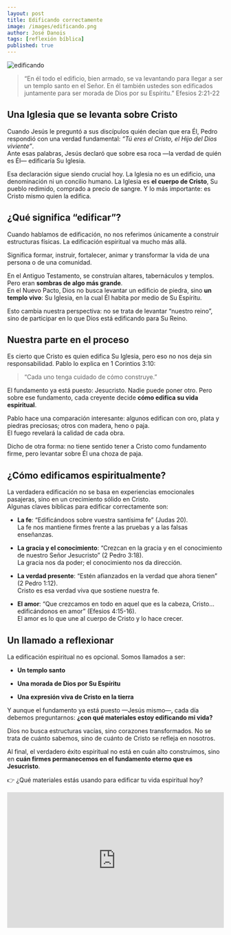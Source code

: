 ```yaml
---
layout: post
title: Edificando correctamente
image: /images/edificando.png
author: José Danois
tags: [reflexión bíblica]
published: true
---
```

![edificando](/images/edificando.png)
> “En él todo el edificio, bien armado, se va levantando para llegar a ser un templo santo en el Señor. En él también ustedes son edificados juntamente para ser morada de Dios por su Espíritu.” Efesios 2:21-22

## **Una Iglesia que se levanta sobre Cristo**

Cuando Jesús le preguntó a sus discípulos quién decían que era Él, Pedro respondió con una verdad fundamental:  _“Tú eres el Cristo, el Hijo del Dios viviente”_.  
Ante esas palabras, Jesús declaró que sobre esa roca —la verdad de quién es Él— edificaría Su Iglesia.

Esa declaración sigue siendo crucial hoy. La Iglesia no es un edificio, una denominación ni un concilio humano. La Iglesia es  **el cuerpo de Cristo**, Su pueblo redimido, comprado a precio de sangre. Y lo más importante: es Cristo mismo quien la edifica.

## **¿Qué significa “edificar”?**

Cuando hablamos de edificación, no nos referimos únicamente a construir estructuras físicas. La edificación espiritual va mucho más allá.

Significa formar, instruir, fortalecer, animar y transformar la vida de una persona o de una comunidad.

En el Antiguo Testamento, se construían altares, tabernáculos y templos. Pero eran  **sombras de algo más grande**.  
En el Nuevo Pacto, Dios no busca levantar un edificio de piedra, sino  **un templo vivo**: Su Iglesia, en la cual Él habita por medio de Su Espíritu.

Esto cambia nuestra perspectiva: no se trata de levantar “nuestro reino”, sino de participar en lo que Dios está edificando para Su Reino.

## **Nuestra parte en el proceso**

Es cierto que Cristo es quien edifica Su Iglesia, pero eso no nos deja sin responsabilidad. Pablo lo explica en 1 Corintios 3:10:

> “Cada uno tenga cuidado de cómo construye.”

El fundamento ya está puesto: Jesucristo. Nadie puede poner otro. Pero sobre ese fundamento, cada creyente decide  **cómo edifica su vida espiritual**.

Pablo hace una comparación interesante: algunos edifican con oro, plata y piedras preciosas; otros con madera, heno o paja.  
El fuego revelará la calidad de cada obra.

Dicho de otra forma: no tiene sentido tener a Cristo como fundamento firme, pero levantar sobre Él una choza de paja.

## **¿Cómo edificamos espiritualmente?**

La verdadera edificación no se basa en experiencias emocionales pasajeras, sino en un crecimiento sólido en Cristo.  
Algunas claves bíblicas para edificar correctamente son:

-   **La fe**: “Edificándoos sobre vuestra santísima fe” (Judas 20).  
    La fe nos mantiene firmes frente a las pruebas y a las falsas enseñanzas.
    
-   **La gracia y el conocimiento**: “Crezcan en la gracia y en el conocimiento de nuestro Señor Jesucristo” (2 Pedro 3:18).  
    La gracia nos da poder; el conocimiento nos da dirección.
    
-   **La verdad presente**: “Estén afianzados en la verdad que ahora tienen” (2 Pedro 1:12).  
    Cristo es esa verdad viva que sostiene nuestra fe.
    
-   **El amor**: “Que crezcamos en todo en aquel que es la cabeza, Cristo… edificándonos en amor” (Efesios 4:15-16).  
    El amor es lo que une al cuerpo de Cristo y lo hace crecer.
  
## **Un llamado a reflexionar**

La edificación espiritual no es opcional. Somos llamados a ser:

-   **Un templo santo**
    
-   **Una morada de Dios por Su Espíritu**
    
-   **Una expresión viva de Cristo en la tierra**
    
Y aunque el fundamento ya está puesto —Jesús mismo—, cada día debemos preguntarnos:  **¿con qué materiales estoy edificando mi vida?**

Dios no busca estructuras vacías, sino corazones transformados. No se trata de cuánto sabemos, sino de cuánto de Cristo se refleja en nosotros.

Al final, el verdadero éxito espiritual no está en cuán alto construimos, sino en  **cuán firmes permanecemos en el fundamento eterno que es Jesucristo**.

👉 ¿Qué materiales estás usando para edificar tu vida espiritual hoy?

<iframe width="100%" height="315" src="https://www.youtube.com/embed/LOJdhy3tUYA?si=U_pFLeR-sM5cKqac" title="YouTube video player" frameborder="0" allow="accelerometer; autoplay; clipboard-write; encrypted-media; gyroscope; picture-in-picture; web-share" referrerpolicy="strict-origin-when-cross-origin" allowfullscreen></iframe>
